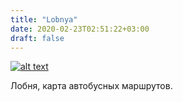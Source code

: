 ```yaml
---
title: "Lobnya"
date: 2020-02-23T02:51:22+03:00
draft: false
---
```


[![alt text][ms11]](https://upload.wikimedia.org/wikipedia/commons/0/05/Lobnya_bus_map_2018-11-21_v3.svg )

[ms11]: https://upload.wikimedia.org/wikipedia/commons/thumb/0/05/Lobnya_bus_map_2018-11-21_v3.svg/1000px-Lobnya_bus_map_2018-11-21_v3.svg.png "Карта автобусов Лобни."

Лобня, карта автобусных маршрутов.
